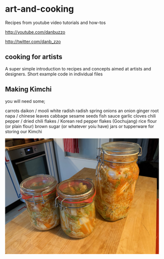 # art-and-cooking
Recipes from youtube video tutorials and how-tos

http://youtube.com/danbuzzo

http://twitter.com/danb_zzo

## cooking for artists
A super simple introduction to recipes and concepts aimed at artists and designers. Short example code in individual files

## Making Kimchi 

you will need some;

 carrots
 daikon / mooli white radish radish
 spring onions
 an onion
 ginger root
 napa / chinese leaves cabbage
 sesame seeds
 fish sauce
 garlic cloves
 chili pepper / dried chili flakes / Korean red pepper flakes (Gochujang)
 rice flour (or plain flour)
 brown sugar (or whatever yoiu have)
 jars or tupperware for storing our Kimchi

![screenshot](Kimchi.jpg)



